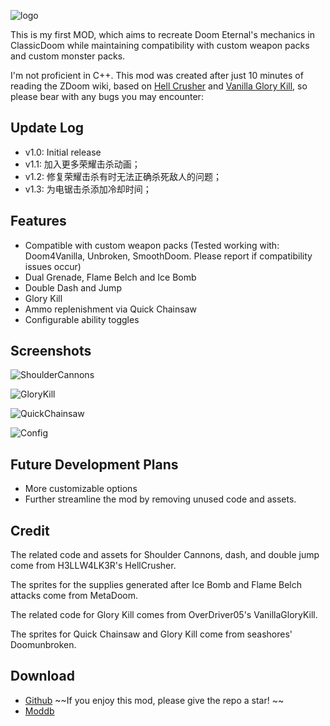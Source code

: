 ![logo](https://s2.loli.net/2025/06/03/EqmM3fFOC7IQNvG.png)

This is my first MOD, which aims to recreate Doom Eternal's mechanics in ClassicDoom while maintaining compatibility with custom weapon packs and custom monster packs.

I'm not proficient in C++. This mod was created after just 10 minutes of reading the ZDoom wiki, based on [Hell Crusher](https://forum.zdoom.org/viewtopic.php?t=72084) and [Vanilla Glory Kill](https://github.com/OverDriver05/Vanilla-Glory-Kill), so please bear with any bugs you may encounter:

## Update Log

- v1.0: Initial release
- v1.1: 加入更多荣耀击杀动画；
- v1.2: 修复荣耀击杀有时无法正确杀死敌人的问题；
- v1.3: 为电锯击杀添加冷却时间；

## Features

- Compatible with custom weapon packs (Tested working with: Doom4Vanilla, Unbroken, SmoothDoom. Please report if compatibility issues occur)
- Dual Grenade, Flame Belch and Ice Bomb  
- Double Dash and Jump  
- Glory Kill  
- Ammo replenishment via Quick Chainsaw  
- Configurable ability toggles

## Screenshots

![ShoulderCannons](https://s2.loli.net/2025/06/03/wmraHpXWMvRZsxT.png)

![GloryKill](https://s2.loli.net/2025/06/03/ABufwY6WjP4g5dK.png)

![QuickChainsaw](https://s2.loli.net/2025/06/03/HwevlpfKAo4ExJy.png)

![Config](https://s2.loli.net/2025/06/03/zIoNpvjwe6QVGHx.jpg)

## Future Development Plans  

- More customizable options  
- Further streamline the mod by removing unused code and assets.

## Credit  

The related code and assets for Shoulder Cannons, dash, and double jump come from H3LLW4LK3R's HellCrusher.  

The sprites for the supplies generated after Ice Bomb and Flame Belch attacks come from MetaDoom.  

The related code for Glory Kill comes from OverDriver05's VanillaGloryKill.  

The sprites for Quick Chainsaw and Glory Kill come from seashores' Doomunbroken.  

## Download

- [Github](https://github.com/susmouse/Universal-Eternal-Mod/archive/refs/heads/main.zip) ~~If you enjoy this mod, please give the repo a star!  ~~
- [Moddb](https://www.moddb.com/mods/universal-eternal-mod)